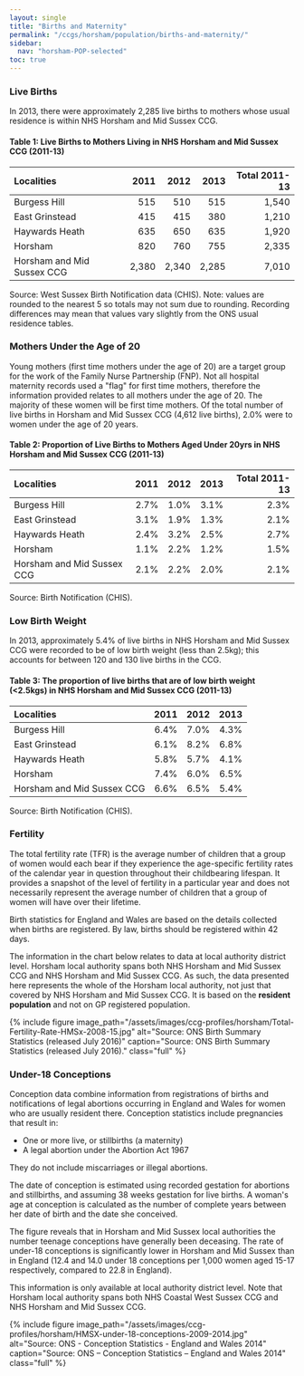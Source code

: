 ```yaml
---
layout: single
title: "Births and Maternity"
permalink: "/ccgs/horsham/population/births-and-maternity/"
sidebar:
  nav: "horsham-POP-selected"
toc: true
---
```


### Live Births
           		
In 2013, there were approximately 2,285 live births to mothers whose usual residence is within NHS Horsham and Mid Sussex CCG.

#### Table 1: Live Births to Mothers Living in NHS Horsham and Mid Sussex CCG (2011-13)

| Localities | 2011 | 2012 | 2013 | Total 2011-13 |
| :--------- | ---: | ---: | ---: | ------------: |
| Burgess Hill | 515 | 510 | 515 | 1,540 |
| East Grinstead | 415 | 415 | 380 | 1,210 |
| Haywards Heath | 635 | 650 | 635 | 1,920 |
| Horsham | 820 | 760 | 755 | 2,335 |
| Horsham and Mid Sussex CCG | 2,380 | 2,340 | 2,285 | 7,010 |

<figcaption>Source: West Sussex Birth Notification data (CHIS). Note: values are rounded to the nearest 5 so totals may not sum due to rounding. Recording differences may mean that values vary slightly from the ONS usual residence tables.</figcaption>

### Mothers Under the Age of 20

Young mothers (first time mothers under the age of 20) are a target group for the work of the Family Nurse Partnership (FNP). Not all hospital maternity records used a "flag" for first time mothers, therefore the information provided relates to all mothers under the age of 20. The majority of these women will be first time mothers. Of the total number of live births in Horsham and Mid Sussex CCG (4,612 live births), 2.0% were to women under the age of 20 years.

#### Table 2: Proportion of Live Births to Mothers Aged Under 20yrs in NHS Horsham and Mid Sussex CCG (2011-13)

| Localities | 2011 | 2012 | 2013 | Total 2011-13 |
| :--------- | ---: | ---: | ---: | ------------: | 
| Burgess Hill | 2.7% | 1.0% | 3.1% | 2.3% |
| East Grinstead | 3.1% | 1.9% | 1.3% | 2.1% |
| Haywards Heath | 2.4% | 3.2% | 2.5% | 2.7% |
| Horsham | 1.1% | 2.2% | 1.2% | 1.5% |
| Horsham and Mid Sussex CCG | 2.1% | 2.2% | 2.0% | 2.1% |

<figcaption>Source: Birth Notification (CHIS).</figcaption>

### Low Birth Weight

In 2013, approximately 5.4% of live births in NHS Horsham and Mid Sussex CCG were recorded to be of low birth weight (less than 2.5kg); this accounts for between 120 and 130 live births in the CCG.

#### Table 3: The proportion of live births that are of low birth weight (<2.5kgs) in NHS Horsham and Mid Sussex CCG (2011-13)

| Localities | 2011 | 2012 | 2013 |
| :--------- | ---: | ---: | ---: |
| Burgess Hill | 6.4% | 7.0% | 4.3% |
| East Grinstead | 6.1% | 8.2% | 6.8% |
| Haywards Heath | 5.8% | 5.7% | 4.1% |
| Horsham | 7.4% | 6.0% | 6.5% |
| Horsham and Mid Sussex CCG | 6.6% | 6.5% | 5.4% |

<figcaption>Source: Birth Notification (CHIS).</figcaption>

### Fertility

The total fertility rate (TFR) is the average number of children that a group of women would each bear if they experience the age-specific fertility rates of the calendar year in question throughout their childbearing lifespan. It provides a snapshot of the level of fertility in a particular year and does not necessarily represent the average number of children that a group of women will have over their lifetime.

Birth statistics for England and Wales are based on the details collected when births are registered. By law, births should be registered within 42 days.

The information in the chart below relates to data at local authority district level. Horsham local authority spans both NHS Horsham and Mid Sussex CCG and NHS Horsham and Mid Sussex CCG. As such, the data presented here represents the whole of the Horsham local authority, not just that covered by NHS Horsham and Mid Sussex CCG. It is based on the **resident population**  and not on GP registered population.

{% include figure image_path="/assets/images/ccg-profiles/horsham/Total-Fertility-Rate-HMSx-2008-15.jpg" alt="Source: ONS Birth Summary Statistics (released July 2016)" caption="Source: ONS Birth Summary Statistics (released July 2016)." class="full" %}

### Under-18 Conceptions

Conception data combine information from registrations of births and notifications of legal abortions occurring in England and Wales for women who are usually resident there. Conception statistics include pregnancies that result in:

- One or more live, or stillbirths (a maternity)
- A legal abortion under the Abortion Act 1967

They do not include miscarriages or illegal abortions.

The date of conception is estimated using recorded gestation for abortions and stillbirths, and assuming 38 weeks gestation for live births. A woman's age at conception is calculated as the number of complete years between her date of birth and the date she conceived.

The figure reveals that in Horsham and Mid Sussex local authorities the number teenage conceptions have generally been deceasing. The rate of under-18 conceptions is significantly lower in Horsham and Mid Sussex than in England (12.4 and 14.0 under 18 conceptions per 1,000 women aged 15-17 respectively, compared to 22.8 in England).

This information is only available at local authority district level. Note that Horsham local authority spans both NHS Coastal West Sussex CCG and NHS Horsham and Mid Sussex CCG.

{% include figure image_path="/assets/images/ccg-profiles/horsham/HMSX-under-18-conceptions-2009-2014.jpg" alt="Source: ONS - Conception Statistics - England and Wales 2014" caption="Source: ONS &#8211; Conception Statistics &#8211; England and Wales 2014" class="full" %}